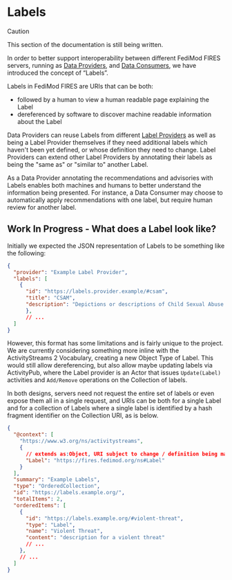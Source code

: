 # Labels

> [!CAUTION]
> This section of the documentation is still being written.

In order to better support interoperability between different FediMod FIRES servers, running as [Data Providers](./terms/data-provider.md), and [Data Consumers](./terms/data-consumer.md), we have introduced the concept of “Labels”.

Labels in FediMod FIRES are URIs that can be both:
- followed by a human to view a human readable page explaining the Label
- dereferenced by software to discover machine readable information about the Label

Data Providers can reuse Labels from different [Label Providers](./terms/label-provider.md) as well as being a Label Provider themselves if they need additional labels which haven't been yet defined, or whose definition they need to change. Label Providers can extend other Label Providers by annotating their labels as being the "same as" or "similar to" another Label.

As a Data Provider annotating the recommendations and advisories with Labels enables both machines and humans to better understand the information being presented. For instance, a Data Consumer may choose to automatically apply recommendations with one label, but require human review for another label.

## Work In Progress - What does a Label look like?

Initially we expected the JSON representation of Labels to be something like the following:

```json
{
  "provider": "Example Label Provider",
  "labels": [
  	{
  	  "id": "https://labels.provider.example/#csam",
      "title": "CSAM",
      "description": "Depictions or descriptions of Child Sexual Abuse Material"
	  },
	  // ...
  ]
}
```

However, this format has some limitations and is fairly unique to the project. We are currently considering something more inline with the ActivityStreams 2 Vocabulary, creating a new Object Type of Label. This would still allow dereferencing, but also allow maybe updating labels via ActivityPub, where the Label provider is an Actor that issues `Update(Label)` activities and `Add/Remove` operations on the Collection of labels.

In both designs, servers need not request the entire set of labels or even expose them all in a single request, and URIs can be both for a single Label and for a collection of Labels where a single label is identified by a hash fragment identifier on the Collection URI, as is below.

```json
{
  "@context": [
    "https://www.w3.org/ns/activitystreams",
    {
      // extends as:Object, URI subject to change / definition being managed via a FEP defining a Label.
      "Label": "https://fires.fedimod.org/ns#Label"
    }
  ],
  "summary": "Example Labels",
  "type": "OrderedCollection",
  "id": "https://labels.example.org/",
  "totalItems": 2,
  "orderedItems": [
    {
      "id": "https://labels.example.org/#violent-threat",
      "type": "Label",
      "name": "Violent Threat",
      "content": "description for a violent threat"
      // ...
    },
    // ...
  ]
}
```
